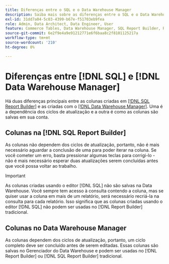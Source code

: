 ```yaml
---
title: Diferenças entre o SQL e o Data Warehouse Manager
description: Saiba mais sobre as diferenças entre o SQL e o Data Warehouse Manager.
exl-id: 31dd7a04-5c03-4399-b67e-f51703eb9fea
role: Admin, Data Architect, Data Engineer, User
feature: Commerce Tables, Data Warehouse Manager, SQL Report Builder, Reports
source-git-commit: 6e2f9e4a9e91212771e6f6baa8c2f8101125217a
workflow-type: tm+mt
source-wordcount: '210'
ht-degree: 0%

---
```


# Diferenças entre [!DNL SQL] e [!DNL Data Warehouse Manager]

Há duas diferenças principais entre as colunas criadas em [[!DNL SQL Report Builder]](../dev-reports/sql-rpt-bldr.md) e as criadas com o [[!DNL Data Warehouse Manager]](../data-warehouse-mgr/creating-calculated-columns.md). Uma é a dependência dos ciclos de atualização e a outra é como as colunas são salvas em sua conta.

## Colunas na [!DNL SQL Report Builder]

As colunas não dependem dos ciclos de atualização, portanto, não é mais necessário aguardar a conclusão de uma para poder iterar na coluna. Se você cometer um erro, basta pressionar algumas teclas para corrigi-lo - não é mais necessário esperar duas atualizações serem concluídas antes que você possa voltar ao trabalho.

>[!IMPORTANT]
>
>As colunas criadas usando o editor [!DNL SQL] não são salvas na Data Warehouse. Você sempre tem acesso à consulta contendo a coluna, mas se quiser usar a coluna em mais de um relatório, será necessário recriá-la na consulta para cada relatório. Isso significa que as colunas criadas usando o editor [!DNL SQL] não podem ser usadas no [!DNL Report Builder] tradicional.

## Colunas no Data Warehouse Manager

As colunas dependem dos ciclos de atualização, portanto, um ciclo completo deve ser concluído antes de serem editadas. Essas colunas são salvas no Gerenciador do Data Warehouse e podem ser usadas no [!DNL Report Builder] ou [!DNL SQL Report Builder] tradicional.
